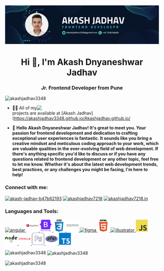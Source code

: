 ![logo](https://github.com/akashjadhav3348/akashjadhav3348/blob/main/Akash%20Banner.png)
<h1 align="center">Hi 👋, I'm Akash Dnyaneshwar Jadhav</h1>
<h3 align="center">Jr. Frontend Developer from Pune</h3>

<p align="left"> <img src="https://komarev.com/ghpvc/?username=akashjadhav3348&label=Profile%20views&color=0e75b6&style=flat" alt="akashjadhav3348" /> </p>
<img align="right" width="400" src="https://miro.medium.com/max/1360/0*7Q3yvSIv_t0ioJ-Z.gif">

- 👨‍💻 All of my projects are available at [Akash Jadhav](https://akashjadhav3348.github.io/Akashjadhav.github.io/

- 💬 **Hello Akash Dnyaneshwar Jadhav! It's great to meet you. Your passion for frontend development and dedication to crafting exceptional user experiences is fantastic. It sounds like you bring a creative mindset and meticulous coding approach to your work, which are valuable qualities in the ever-evolving field of web development. If there's anything specific you'd like to discuss or if you have any questions related to frontend development or any other topic, feel free to let me know. Whether it's about the latest web development trends, best practices, or any challenges you might be facing, I'm here to help!**

<h3 align="left">Connect with me:</h3>
<p align="left">
<a href="https://linkedin.com/in/akash-jadhav-b47b62193" target="blank"><img align="center" src="https://raw.githubusercontent.com/rahuldkjain/github-profile-readme-generator/master/src/images/icons/Social/linked-in-alt.svg" alt="akash-jadhav-b47b62193" height="30" width="40" /></a>
<a href="https://fb.com/akashjadhav7218" target="blank"><img align="center" src="https://raw.githubusercontent.com/rahuldkjain/github-profile-readme-generator/master/src/images/icons/Social/facebook.svg" alt="akashjadhav7218" height="30" width="40" /></a>
<a href="https://instagram.com/akashjadhav7218.in" target="blank"><img align="center" src="https://raw.githubusercontent.com/rahuldkjain/github-profile-readme-generator/master/src/images/icons/Social/instagram.svg" alt="akashjadhav7218.in" height="30" width="40" /></a>
</p>

<h3 align="left">Languages and Tools:</h3>
<p align="left"> <a href="https://angular.io" target="_blank" rel="noreferrer"> <img src="https://angular.io/assets/images/logos/angular/angular.svg" alt="angular" width="40" height="40"/> </a> <a href="https://angular.io" target="_blank" rel="noreferrer"> <img src="https://raw.githubusercontent.com/devicons/devicon/master/icons/angularjs/angularjs-original-wordmark.svg" alt="angularjs" width="40" height="40"/> </a> <a href="https://getbootstrap.com" target="_blank" rel="noreferrer"> <img src="https://raw.githubusercontent.com/devicons/devicon/master/icons/bootstrap/bootstrap-plain-wordmark.svg" alt="bootstrap" width="40" height="40"/> </a> <a href="https://www.w3schools.com/css/" target="_blank" rel="noreferrer"> <img src="https://raw.githubusercontent.com/devicons/devicon/master/icons/css3/css3-original-wordmark.svg" alt="css3" width="40" height="40"/> </a> <a href="https://expressjs.com" target="_blank" rel="noreferrer"> <img src="https://raw.githubusercontent.com/devicons/devicon/master/icons/express/express-original-wordmark.svg" alt="express" width="40" height="40"/> </a> <a href="https://www.figma.com/" target="_blank" rel="noreferrer"> <img src="https://www.vectorlogo.zone/logos/figma/figma-icon.svg" alt="figma" width="40" height="40"/> </a> <a href="https://www.w3.org/html/" target="_blank" rel="noreferrer"> <img src="https://raw.githubusercontent.com/devicons/devicon/master/icons/html5/html5-original-wordmark.svg" alt="html5" width="40" height="40"/> </a> <a href="https://www.adobe.com/in/products/illustrator.html" target="_blank" rel="noreferrer"> <img src="https://www.vectorlogo.zone/logos/adobe_illustrator/adobe_illustrator-icon.svg" alt="illustrator" width="40" height="40"/> </a> <a href="https://developer.mozilla.org/en-US/docs/Web/JavaScript" target="_blank" rel="noreferrer"> <img src="https://raw.githubusercontent.com/devicons/devicon/master/icons/javascript/javascript-original.svg" alt="javascript" width="40" height="40"/> </a> <a href="https://nodejs.org" target="_blank" rel="noreferrer"> <img src="https://raw.githubusercontent.com/devicons/devicon/master/icons/nodejs/nodejs-original-wordmark.svg" alt="nodejs" width="40" height="40"/> </a> <a href="https://www.oracle.com/" target="_blank" rel="noreferrer"> <img src="https://raw.githubusercontent.com/devicons/devicon/master/icons/oracle/oracle-original.svg" alt="oracle" width="40" height="40"/> </a> <a href="https://www.photoshop.com/en" target="_blank" rel="noreferrer"> <img src="https://raw.githubusercontent.com/devicons/devicon/master/icons/photoshop/photoshop-line.svg" alt="photoshop" width="40" height="40"/> </a> <a href="https://www.php.net" target="_blank" rel="noreferrer"> <img src="https://raw.githubusercontent.com/devicons/devicon/master/icons/php/php-original.svg" alt="php" width="40" height="40"/> </a> <a href="https://www.typescriptlang.org/" target="_blank" rel="noreferrer"> <img src="https://raw.githubusercontent.com/devicons/devicon/master/icons/typescript/typescript-original.svg" alt="typescript" width="40" height="40"/> </a> </p>

<p><img align="left" src="https://github-readme-stats.vercel.app/api/top-langs?username=akashjadhav3348&show_icons=true&locale=en&layout=compact" alt="akashjadhav3348" /></p>

<p>&nbsp;<img align="center" src="https://github-readme-stats.vercel.app/api?username=akashjadhav3348&show_icons=true&locale=en" alt="akashjadhav3348" /></p>

<p><img align="center" src="https://github-readme-streak-stats.herokuapp.com/?user=akashjadhav3348&" alt="akashjadhav3348" /></p>
